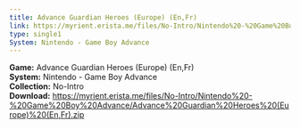 ```yaml
---
title: Advance Guardian Heroes (Europe) (En,Fr)
link: https://myrient.erista.me/files/No-Intro/Nintendo%20-%20Game%20Boy%20Advance/Advance%20Guardian%20Heroes%20(Europe)%20(En,Fr).zip
type: single1
System: Nintendo - Game Boy Advance
---
```

<b>Game:</b> Advance Guardian Heroes (Europe) (En,Fr)<br>
<b>System:</b> Nintendo - Game Boy Advance<br>
<b>Collection:</b> No-Intro<br>
<b>Download:</b> https://myrient.erista.me/files/No-Intro/Nintendo%20-%20Game%20Boy%20Advance/Advance%20Guardian%20Heroes%20(Europe)%20(En,Fr).zip